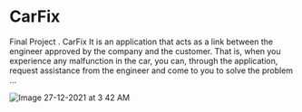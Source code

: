 # CarFix
Final Project .
CarFix 
It is an application that acts as a link between the engineer approved by the company and the customer. That is, when you experience any malfunction in the car, you can, through the application, request assistance from the engineer and come to you to solve the problem …


![Image 27-12-2021 at 3 42 AM](https://user-images.githubusercontent.com/92253661/147423914-66952b4d-c50f-461c-9da8-f5e3d247a798.jpg)
